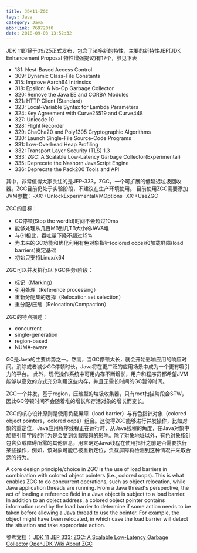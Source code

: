 ```yaml
---
title: JDK11-ZGC
tags: Java
category: Java
abbrlink: 769720f0
date: 2018-09-03 13:52:32
---
```

JDK 11即将于09/25正式发布，包含了诸多新的特性，主要的新特性JEP(JDK Enhancement Proposal 特性增强提议)有17个，参见下表
- 181: Nest-Based Access Control
- 309: Dynamic Class-File Constants
- 315: Improve Aarch64 Intrinsics
- 318: Epsilon: A No-Op Garbage Collector
- 320: Remove the Java EE and CORBA Modules
- 321: HTTP Client (Standard)
- 323: Local-Variable Syntax for Lambda Parameters
- 324: Key Agreement with Curve25519 and Curve448
- 327: Unicode 10
- 328: Flight Recorder
- 329: ChaCha20 and Poly1305 Cryptographic Algorithms
- 330: Launch Single-File Source-Code Programs
- 331: Low-Overhead Heap Profiling
- 332: Transport Layer Security (TLS) 1.3
- 333: ZGC: A Scalable Low-Latency Garbage Collector(Experimental)
- 335: Deprecate the Nashorn JavaScript Engine
- 336: Deprecate the Pack200 Tools and API

其中，非常值得大家关注的是JEP-333，ZGC，一个可扩展的低延迟垃圾回收器。ZGC目前仍处于实验阶段，不建议在生产环境使用。
目前使用ZGC需要添加JVM参数：-XX:+UnlockExperimentalVMOptions -XX:+UseZGC
<!--more-->

ZGC的目标：
- GC停顿(Stop the wordld)时间不会超过10ms
- 能够处理从几百MB到几TB大小的JAVA堆
- 与G1相比，吞吐量下降不超过15%
- 为未来的GC功能和优化利用有色对象指针(colored oops)和加载屏障(load barriers)奠定基础
- 初始只支持Linux/x64

ZGC可以并发执行以下GC任务/阶段：
- 标记（Marking）
- 引用处理（Reference processing）
- 重新分配集的选择（Relocation set selection）
- 重分配/压缩（Relocation/Compaction）

ZGC的特点描述：
- concurrent
- single-generation
- region-based
- NUMA-aware

GC是Java的主要优势之一。然而，当GC停顿太长，就会开始影响应用的响应时间。消除或者减少GC停顿时长，Java将在更广泛的应用场景中成为一个更有吸引力的平台。
此外，现代操作系统中可用内存不断增长，用户和程序员都希望JVM能够以高效的方式充分利用这些内存，并且无需长时间的GC暂停时间。

ZGC一个并发，基于region，压缩型的垃圾收集器，只有root扫描阶段会STW，因此GC停顿时间不会随着堆的增长和存活对象的增长而变长。

ZGC的核心设计原则是使用负载屏障（load barrier）与有色指针对象（colored object pointers，colored oops）组合。这使得ZGC能够进行并发操作，比如对象的重定位，Java应用程序线程正在运行时，从Java线程的角度，在Java对象中加载引用字段的行为是会受到负载障碍的影响。除了对象地址以外，有色对象指针包含负载障碍所需的其他信息，用来确定Java线程在使用指针之前是否需要执行某些操作，例如，该对象可能已被重新定位，负载屏障将检测到这种情况并采取合适的行为。

A core design principle/choice in ZGC is the use of load barriers in combination with colored object pointers (i.e., colored oops). This is what enables ZGC to do concurrent operations, such as object relocation, while Java application threads are running. From a Java thread's perspective, the act of loading a reference field in a Java object is subject to a load barrier. In addition to an object address, a colored object pointer contains information used by the load barrier to determine if some action needs to be taken before allowing a Java thread to use the pointer. For example, the object might have been relocated, in which case the load barrier will detect the situation and take appropriate action.

参考文档：
[JDK 11](http://openjdk.java.net/projects/jdk/11/)
[JEP 333: ZGC: A Scalable Low-Latency Garbage Collector](http://openjdk.java.net/jeps/333)
[OpenJDK Wiki About ZGC](https://wiki.openjdk.java.net/display/zgc/Main)
